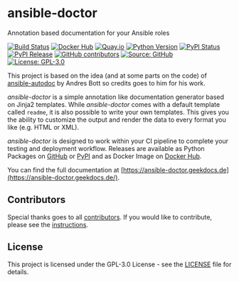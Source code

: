 # ansible-doctor

Annotation based documentation for your Ansible roles

[![Build Status](https://img.shields.io/drone/build/thegeeklab/ansible-doctor?logo=drone&server=https%3A%2F%2Fdrone.thegeeklab.de)](https://drone.thegeeklab.de/thegeeklab/ansible-doctor)
[![Docker Hub](https://img.shields.io/badge/dockerhub-latest-blue.svg?logo=docker&logoColor=white)](https://hub.docker.com/r/thegeeklab/ansible-doctor)
[![Quay.io](https://img.shields.io/badge/quay-latest-blue.svg?logo=docker&logoColor=white)](https://quay.io/repository/thegeeklab/ansible-doctor)
[![Python Version](https://img.shields.io/pypi/pyversions/ansible-doctor.svg)](https://pypi.org/project/ansible-doctor/)
[![PyPI Status](https://img.shields.io/pypi/status/ansible-doctor.svg)](https://pypi.org/project/ansible-doctor/)
[![PyPI Release](https://img.shields.io/pypi/v/ansible-doctor.svg)](https://pypi.org/project/ansible-doctor/)
[![GitHub contributors](https://img.shields.io/github/contributors/thegeeklab/ansible-doctor)](https://github.com/thegeeklab/ansible-doctor/graphs/contributors)
[![Source: GitHub](https://img.shields.io/badge/source-github-blue.svg?logo=github&logoColor=white)](https://github.com/thegeeklab/ansible-doctor)
[![License: GPL-3.0](https://img.shields.io/github/license/thegeeklab/ansible-doctor)](https://github.com/thegeeklab/ansible-doctor/blob/main/LICENSE)

This project is based on the idea (and at some parts on the code) of [ansible-autodoc](https://github.com/AndresBott/ansible-autodoc) by Andres Bott so credits goes to him for his work.

_ansible-doctor_ is a simple annotation like documentation generator based on Jinja2 templates. While _ansible-doctor_ comes with a default template called `readme`, it is also possible to write your own templates. This gives you the ability to customize the output and render the data to every format you like (e.g. HTML or XML).

_ansible-doctor_ is designed to work within your CI pipeline to complete your testing and deployment workflow. Releases are available as Python Packages on [GitHub](https://github.com/thegeeklab/ansible-doctor/releases) or [PyPI](https://pypi.org/project/ansible-doctor/) and as Docker Image on [Docker Hub](https://hub.docker.com/r/thegeeklab/ansible-doctor).

You can find the full documentation at [https://ansible-doctor.geekdocs.de](https://ansible-doctor.geekdocs.de/).

## Contributors

Special thanks goes to all [contributors](https://github.com/thegeeklab/ansible-doctor/graphs/contributors). If you would like to contribute,
please see the [instructions](https://github.com/thegeeklab/ansible-doctor/blob/main/CONTRIBUTING.md).

## License

This project is licensed under the GPL-3.0 License - see the [LICENSE](https://github.com/thegeeklab/ansible-doctor/blob/main/LICENSE) file for details.
